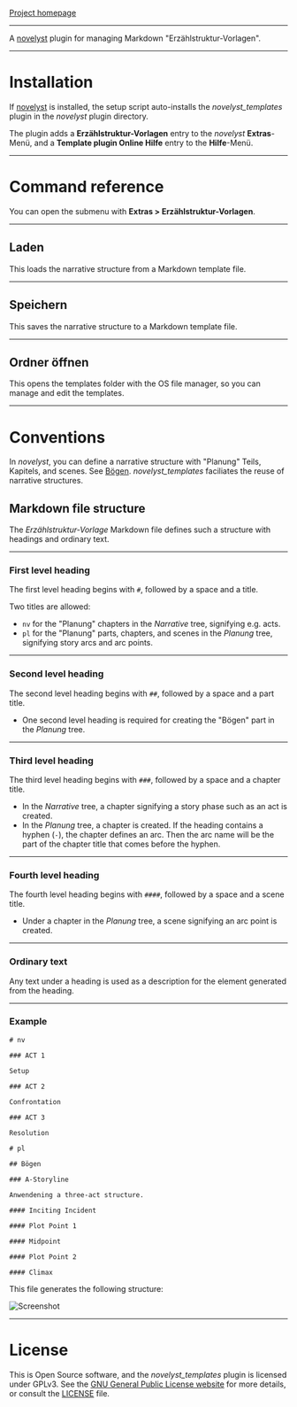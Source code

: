 [Project homepage](https://peter88213.github.io/novelyst_templates)

--- 

A [novelyst](https://peter88213.github.io/novelyst/) plugin for managing Markdown "Erzählstruktur-Vorlagen". 

---

# Installation

If [novelyst](https://peter88213.github.io/novelyst/) is installed, the setup script auto-installs the *novelyst_templates* plugin in the *novelyst* plugin directory.

The plugin adds a **Erzählstruktur-Vorlagen** entry to the *novelyst* **Extras**-Menü, and a **Template plugin Online Hilfe** entry to the **Hilfe**-Menü. 

---

# Command reference

You can open the submenu with **Extras > Erzählstruktur-Vorlagen**.

---

## Laden

This loads the narrative structure from a Markdown template file. 

---

## Speichern

This saves the narrative structure to a Markdown template file. 

---

## Ordner öffnen

This opens the templates folder with the OS file manager, so you can manage and edit the templates. 

---

# Conventions

In *novelyst*, you can define a narrative structure with "Planung" Teils, Kapitels, and scenes. See [Bögen](https://peter88213.github.io/novelyst/help/arcs). *novelyst_templates* faciliates the reuse of narrative structures.

## Markdown file structure

The *Erzählstruktur-Vorlage* Markdown file defines such a structure with headings and ordinary text.

---

### First level heading

The first level heading begins with `#`, followed by a space and a title. 

Two titles are allowed:
- `nv` for the "Planung" chapters in the *Narrative* tree, signifying e.g. acts.
- `pl` for the "Planung" parts, chapters, and scenes in the *Planung* tree, signifying story arcs and arc points.

---

### Second level heading

The second level heading begins with `##`, followed by a space and a part title. 

- One second level heading is required for creating the "Bögen" part in the *Planung* tree.

---

### Third level heading

The third level heading begins with `###`, followed by a space and a chapter title. 

- In the *Narrative* tree, a chapter signifying a story phase such as an act is created. 
- In the *Planung* tree, a chapter is created. If the heading contains a hyphen (`-`), the chapter defines an arc. Then the arc name will be the part of the chapter title that comes before the hyphen.

---

### Fourth level heading

The fourth level heading begins with `####`, followed by a space and a scene title. 

- Under a chapter in the *Planung* tree, a scene signifying an arc point is created.

---

### Ordinary text

Any text under a heading is used as a description for the element generated from the heading.

---

### Example

```
# nv

### ACT 1

Setup

### ACT 2

Confrontation

### ACT 3

Resolution

# pl

## Bögen

### A-Storyline

Anwendening a three-act structure.

#### Inciting Incident

#### Plot Point 1

#### Midpoint

#### Plot Point 2

#### Climax

```

This file generates the following structure:

![Screenshot](Screenshots/structure01.png)

---

# License

This is Open Source software, and the *novelyst_templates* plugin is licensed under GPLv3. See the
[GNU General Public License website](https://www.gnu.org/licenses/gpl-3.0.en.html) for more
details, or consult the [LICENSE](https://github.com/peter88213/novelyst_templates/blob/main/LICENSE) file.

